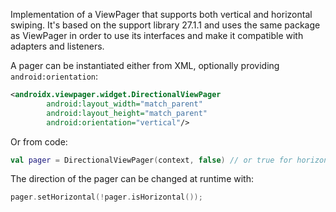 Implementation of a ViewPager that supports both vertical and horizontal swiping.
It's based on the support library 27.1.1 and uses the same package as ViewPager
in order to use its interfaces and make it compatible with adapters and listeners.

A pager can be instantiated either from XML, optionally providing `android:orientation`:

```xml
<androidx.viewpager.widget.DirectionalViewPager
        android:layout_width="match_parent"
        android:layout_height="match_parent"
        android:orientation="vertical"/>
```

Or from code:

```kt
val pager = DirectionalViewPager(context, false) // or true for horizontal
```

The direction of the pager can be changed at runtime with:

```kt
pager.setHorizontal(!pager.isHorizontal());
```
